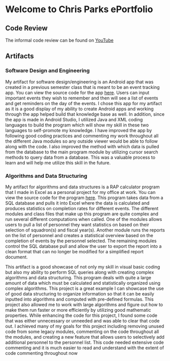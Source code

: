 # Welcome to Chris Parks ePortfolio

## Code Review

The informal code review can be found on [YouTube](https://www.youtube.com/watch?v=XcMLBpzeg3A)

## Artifacts

### Software Design and Engineering
My artifact for software design/engineering is an Android app that was created in a previous semester class that is meant to be an event tracking app.   You can view the source code for the app [here](https://github.com/chrislparks7/ePortfolio/blob/master/Event%20Tracking%20App%20(Software%20Design%20and%20Engineering).zip). Users can input important events they wish to remember and then will see a list of events and get reminders on the day of the events.  I chose this app for my artifact as it is a good display of my ability to create Android apps and working through the app helped build that knowledge base as well.  In addition, since the app is made in Android Studio, I utilized Java and XML coding languages to build the program which will show my skill in these two languages to self-promote my knowledge.  I have improved the app by following good coding practices and commenting my work throughout all the different Java modules so any outside viewer would be able to follow along with the code.  I also improved the method with which data is pulled from the database to the main program module by utilizing cursor search methods to query data from a database.  This was a valuable process to learn and will help me utilize this skill in the future. 

### Algorithms and Data Structuring
My artifact for algorithms and data structures is a RAP calculator program that I made in Excel as a personal project for my office at work.  You can view the source code for the program [here](https://github.com/chrislparks7/ePortfolio/blob/master/RAP%20Calculator%20(Algorithm%20and%20Data%20Structures).zip).  This program takes data from a SQL database and pulls it into Excel where the data is calculated and produces statistics on completion rates for different events.  The different modules and class files that make up this program are quite complex and run several different computations when called.  One of the modules allows users to pull a list of personnel they want statistics on based on their selection of squadron(s) and fiscal year(s).  Another module runs the reports on the list of personnel and creates a statistical overview based on the completion of events by the personnel selected.  The remaining modules control the SQL database pull and allow the user to export the report into a clean format that can no longer be modified for a simplified report document. 
	
This artifact is a good showcase of not only my skill in visual basic coding but also my ability to perform SQL queries along with creating complex algorithms and data structuring.  This program deals with quite a large amount of data which must be calculated and statistically organized using complex algorithms.  This project is a great example I can showcase the use of good data structuring to organize information so that it can be easily inputted into algorithms and computed with pre-defined formulas.  This project also allowed me to work with large algorithms and figure out how to make them run faster or more efficiently by utilizing good mathematic properties. While enhancing the code for this project, I found some code that was either unnecessary or unneeded and was able to clear that code out.  I achieved many of my goals for this project including removing unused code from some legacy modules, commenting on the code throughout all the modules, and creating a new feature that allows users to selectively add additional personnel to the personnel list.  This code needed extensive code commenting and it is much easier to read and understand with the extent of code commenting throughout now
